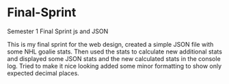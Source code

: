 # Final-Sprint
Semester 1 Final Sprint js and JSON

This is my final sprint for the web design, 
created a simple JSON file with some NHL goalie stats.
Then used the stats to calculate new additional stats and 
displayed some JSON stats and the new calculated stats in the console log.
Tried to make it nice looking added some minor formatting to show only expected decimal places.
